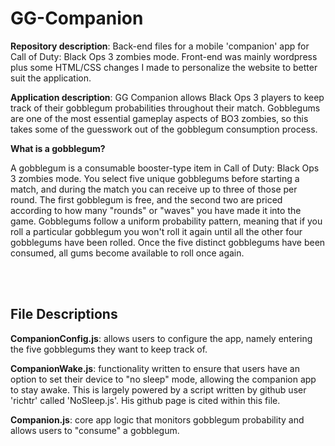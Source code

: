 # GG-Companion
**Repository description**: Back-end files for a mobile 'companion' app for Call of Duty: Black Ops 3 zombies mode. Front-end was mainly wordpress plus some HTML/CSS changes I made to personalize the website to better suit the application.

**Application description**: GG Companion allows Black Ops 3 players to keep track of their gobblegum probabilities throughout their match. Gobblegums are one of the most essential gameplay aspects of BO3 zombies, so this takes some of the guesswork out of the gobblegum consumption process.

**What is a gobblegum?**

A gobblegum is a consumable booster-type item in Call of Duty: Black Ops 3 zombies mode. You select five unique gobblegums before starting a match, and during the match you can receive up to three of those per round. The first gobblegum is free, and the second two are priced according to how many "rounds" or "waves" you have made it into the game. Gobblegums follow a uniform probability pattern, meaning that if you roll a particular gobblegum you won't roll it again until all the other four gobblegums have been rolled. Once the five distinct gobblegums have been consumed, all gums become available to roll once again. 

<br><br>
## File Descriptions


**CompanionConfig.js**: allows users to configure the app, namely entering the five gobblegums they want to keep track of.

**CompanionWake.js**: functionality written to ensure that users have an option to set their device to "no sleep" mode, allowing the companion app to stay awake. This is largely powered by a script written by github user 'richtr' called 'NoSleep.js'. His github page is cited within this file.

**Companion.js**: core app logic that monitors gobblegum probability and allows users to "consume" a gobblegum.
